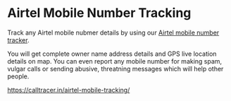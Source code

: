 # Airtel Mobile Number Tracking
Track any Airtel mobile nubmer details by using our [Airtel mobile number tracker](https://calltracer.in/airtel-mobile-tracking/).

You will get complete owner name address details and GPS live location details on map. You can even report any mobile number for making spam, vulgar calls or sending abusive, threatning messages which will help other people.

https://calltracer.in/airtel-mobile-tracking/
